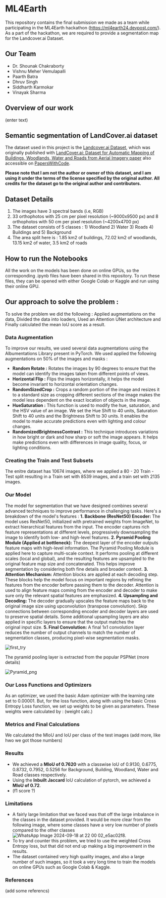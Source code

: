 # ML4Earth
This repository contains the final submission we made as a team while participating in the ML4Earth hackathon (https://ml4earth24.devpost.com/).
As a part of the hackathon, we are required to provide a segmentation map for the Landcover.ai Dataset.

## Our Team

- Dr. Shounak Chakraborty
- Vishnu Meher Vemulapalli
- Paarth Batra
- Dhruv Singh
- Siddharth Karmokar
- Vinayak Sharma
  
## Overview of our work 

(enter text)

## Semantic segmentation of LandCover.ai dataset

The dataset used in this project is the [Landcover.ai Dataset](https://landcover.ai.linuxpolska.com/), 
which was originally published with [LandCover.ai: Dataset for Automatic Mapping of Buildings, Woodlands, Water and Roads from Aerial Imagery paper](https://arxiv.org/abs/2005.02264)
also accessible on [PapersWithCode](https://paperswithcode.com/paper/landcover-ai-dataset-for-automatic-mapping-of).

**Please note that I am not the author or owner of this dataset, and I am using it under the terms of the license specified by the original author. 
All credits for the dataset go to the original author and contributors.**

## Dataset Details
1. The images have 3 spectral bands (i.e, RGB)
2. 33 orthophotos with 25 cm per pixel resolution (~9000x9500 px) and 8 orthophotos with 50 cm per pixel resolution (~4200x4700 px)
3. The dataset consists of 5 classes : 1) Woodland 2) Water 3) Roads 4) Buildings and 5) Background
4. The area split here is : 1.85 km2 of buildings, 72.02 km2 of woodlands, 13.15 km2 of water, 3.5 km2 of roads

## How to run the Notebooks

All the work on the models has been done on online GPUs, so the corresponding .ipynb files have been shared in this repository. 
To run these files, they can be opened with either Google Colab or Kaggle and run using their online GPU.

## Our approach to solve the problem :

To solve the problem we did the following : Applied augmentations on the data, Divided the data into loaders, Used an Attention UNet architecture and Finally calculated the mean IoU score as a result.

### Data Augmentation 
To improve our results, we used several data augmentations using the Albumentations Library present in PyTorch. We used applied the following augmentations on 50% of the images and masks : 
- **Random Rotate :** Rotates the images by 90 degrees to ensure that the model can identify the images taken from different points of views.
- **Horizontal Flip :** Flips the images horizontally, it helps the model become invariant to horizontal orientation changes.
- **RandomSizedCrop :** Crops a random portion of the image and resizes it to a standard size as cropping different sections of the image makes the model less dependent on the exact location of objects in the image.
- **HueSaturation :** This function is used to modify the hue, saturation, and the HSV value of an image. We set the Hue Shift to 40 units, Saturation Shift to 40 units and the Brightness Shift to 30 units. It enables the model to make accurate predictions even with lighting and colour changes.
- **RandomizedBrightnessContrast :** This technique introduces variations in how bright or dark and how sharp or soft the image appears. It helps make predictions even with differences in image quality, focus, or lighting conditions.

### Creating the Train and Test Subsets
The enitre dataset has 10674 images, where we applied a 80 - 20 Train - Test split resulting in a Train set with 8539 images, and a train set with 2135 images.

### Our Model 
The model for segmentation  that we have designed combines several advanced techniques to improve performance in challenging tasks. Here's a breakdown of the model's features : 
**1. Backbone (ResNet50) Encoder:**
  The model uses ResNet50, initialized with pretrained weights from ImageNet, to extract hierarchical features from the input. The encoder captures rich feature representations at different levels, progressively downsampling the image to identify both low- and high-level features.
**2. Pyramid Pooling Module (Applied at bottleneck):**
  The deepest layer of the encoder outputs feature maps with high-level information. The Pyramid Pooling Module is applied here to capture multi-scale context. It performs pooling at different scales (local and global), and the resulting features are upsampled to the original feature map size and concatenated. This helps improve segmentation by considering both fine details and broader context.
**3. Attention Mechanism:**
  Attention blocks are applied at each decoding step. These blocks help the model focus on important regions by refining the features from the encoder before passing them to the decoder. Attention is used to align feature maps coming from the encoder and decoder to make sure only the relevant spatial features are emphasized.
**4. Upsampling and Decoding:**
  The decoder gradually upscales the feature maps back to the original image size using upconvolution (transpose convolution). Skip connections between corresponding encoder and decoder layers are used to preserve spatial details. Some additional upsampling layers are also applied in specific layers to ensure that the output matches the original input size.
**5. Final Convolution:**
  A final 1x1 convolution layer reduces the number of output channels to match the number of segmentation classes, producing pixel-wise segmentation masks.

![first_try](https://github.com/user-attachments/assets/0bc6f792-5ffb-479f-b539-29cb1d43db2d)

The pyramid pooling layer is extracted from the popular PSPNet (more details)

![Pyramid_png](https://github.com/user-attachments/assets/6d79ff86-9b05-444f-aebb-44512bf85375)


### Our Loss Functions and Optimizers 
As an optimizer, we used the basic Adam optimizer with the learning rate set to 0.00001. But, for the loss function, along with using the basic Cross Entropy Loss function, we set up weights to be given as parameters. 
These weights were calculated by : 
(weight calc.)

### Metrics and Final Calculations
We calculated the MIoU and IoU per class of the test images (add more, like hwo we got those numbers)

### Results 
- We achieved a **MIoU of 0.7620** with a classwise IoU of 0.9130, 0.6775, 0.8732, 0.7952, 0.5256 for Background, Building, Woodland, Water and Road classes respectively.
- Using the **Inbuilt Jaccard** IoU calculation of pytorch, we achieved a **MIoU of 0.72**.
- (f1 score ?)

### Limitations 
- A fairly large limitation that we faced was that off the large imbalance in the classes in the dataset provided. It would be more clear from the following image, where some classes have a very low number of pixels compared to the other classes ![WhatsApp Image 2024-09-18 at 22 00 02_e5ac02f8](https://github.com/user-attachments/assets/32650a6d-9c5c-4b7a-9a79-dfddefc02c3a).
- To try and counter this problem, we tried to use the weighted Cross Entropy loss, but that did not end up making a big improvement in the results.
- The dataset contained very high quality images, and also a large number of such images, so it took a very long time to train the models on online GPUs such as Google Colab & Kaggle.

### References
(add some referencs)



  



